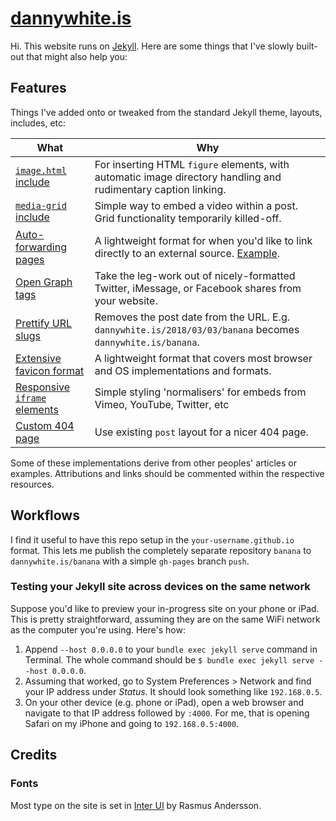 # [dannywhite.is](http://dannywhite.is/)
Hi. This website runs on [Jekyll](https://github.com/jekyll/jekyll). Here are some things that I've slowly built-out that might also help you:

## Features
Things I've added onto or tweaked from the standard Jekyll theme, layouts, includes, etc:

What | Why
---|---
[`image.html` include](https://github.com/dannyalright/dannyalright.github.io/blob/master/_includes/image.html) | For inserting HTML `figure` elements, with automatic image directory handling and rudimentary caption linking.
[`media-grid` include](https://github.com/dannyalright/dannyalright.github.io/blob/master/_includes/media-grid.html) | Simple way to embed a video within a post. Grid functionality temporarily killed-off.
[Auto-forwarding pages](https://github.com/dannyalright/dannyalright.github.io/blob/master/making.html) | A lightweight format for when you'd like to link directly to an external source. [Example](http://dannywhite.is/making).
[Open Graph tags](https://github.com/dannyalright/dannyalright.github.io/blob/master/_includes/head.html#L8-L15) | Take the leg-work out of nicely-formatted Twitter, iMessage, or Facebook shares from your website.
[Prettify URL slugs](https://github.com/dannyalright/dannyalright.github.io/blob/master/_config.yml#L35-L39) | Removes the post date from the URL. E.g. `dannywhite.is/2018/03/03/banana` becomes `dannywhite.is/banana`.
[Extensive favicon format](https://github.com/dannyalright/dannyalright.github.io/tree/master/assets/images) | A lightweight format that covers most browser and OS implementations and formats.
[Responsive `iframe` elements](https://github.com/dannyalright/dannyalright.github.io/blob/933850fe018de92401781d62ebec021256ec2c14/_includes/iframe-video.html) | Simple styling 'normalisers' for embeds from Vimeo, YouTube, Twitter, etc
[Custom 404 page](http://dannywhite.is/banana) | Use existing `post` layout for a nicer 404 page.

Some of these implementations derive from other peoples' articles or examples. Attributions and links should be commented within the respective resources.

## Workflows
I find it useful to have this repo setup in the `your-username.github.io` format. This lets me publish the completely separate repository `banana` to `dannywhite.is/banana` with a simple `gh-pages` branch `push`.

### Testing your Jekyll site across devices on the same network
Suppose you'd like to preview your in-progress site on your phone or iPad. This is pretty straightforward, assuming they are on the same WiFi network as the computer you're using. Here's how:

1. Append `--host 0.0.0.0` to your `bundle exec jekyll serve` command in Terminal. The whole command should be `$ bundle exec jekyll serve --host 0.0.0.0`.
2. Assuming that worked, go to System Preferences > Network and find your IP address under _Status_. It should look something like `192.168.0.5`.
3. On your other device (e.g. phone or iPad), open a web browser and navigate to that IP address followed by `:4000`. For me, that is opening Safari on my iPhone and going to `192.168.0.5:4000`.

## Credits
### Fonts
Most type on the site is set in [Inter UI](https://rsms.me/inter/) by Rasmus Andersson.
